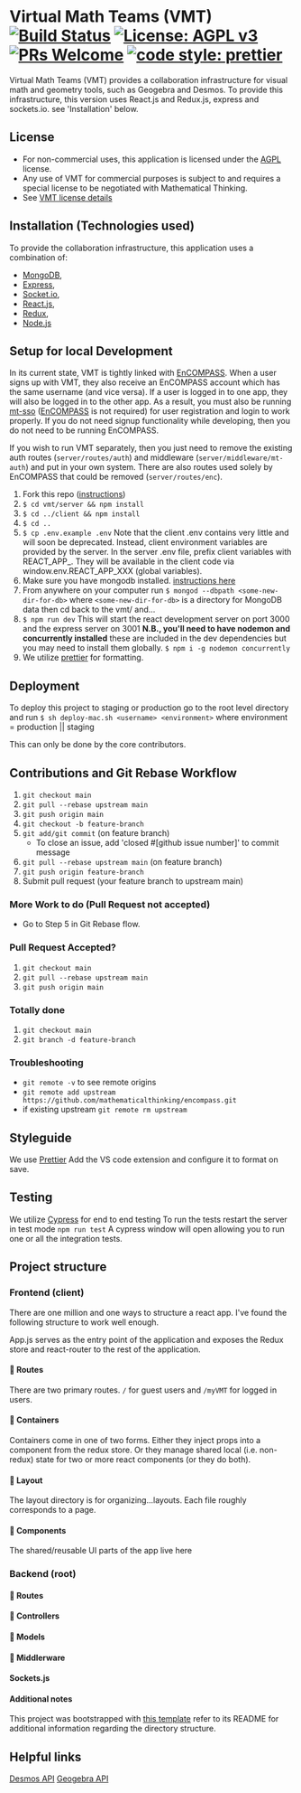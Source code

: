 # Virtual Math Teams (VMT)[![Build Status](https://travis-ci.org/mathematicalthinking/vmt.svg?branch=main)](https://travis-ci.org/mathematicalthinking/vmt) [![License: AGPL v3](https://img.shields.io/badge/License-AGPL%20v3-blue.svg)](https://www.gnu.org/licenses/agpl-3.0) [![PRs Welcome](https://img.shields.io/badge/PRs-welcome-brightgreen.svg?style=flat-square)](http://makeapullrequest.com) [![code style: prettier](https://img.shields.io/badge/code_style-prettier-ff69b4.svg?style=flat-square)](https://github.com/prettier/prettier)

Virtual Math Teams (VMT) provides a collaboration infrastructure for visual math and geometry tools, such as Geogebra and Desmos. To provide this infrastructure, this version uses React.js and Redux.js, express and sockets.io. see 'Installation' below.

## License 

- For non-commercial uses, this application is licensed under the [AGPL](https://www.gnu.org/licenses/agpl-3.0.en.html) license.
- Any use of VMT for commercial purposes is subject to and requires a special license to be negotiated with Mathematical Thinking.
- See [VMT license details](http://files.mathematicalthinking.org/vmt/license)

## Installation (Technologies used)

To provide the collaboration infrastructure, this application uses a combination of:

- [MongoDB](http://www.mongodb.org/),
- [Express](http://expressjs.com/),
- [Socket.io](https://socket.io/),
- [React.js](https://reactjs.org/),
- [Redux](https://redux.js.org/),
- [Node.js](http://nodejs.org/)

## Setup for local Development

In its current state, VMT is tightly linked with [EnCOMPASS](https://github.com/mathematicalthinking/encompass). When a user signs up with VMT, they also receive an EnCOMPASS account which has the same username (and vice versa). If a user is logged in to one app, they will also be logged in to the other app. As a result, you must also be running [mt-sso](https://github.com/mathematicalthinking/mt-sso) ([EnCOMPASS](https://github.com/mathematicalthinking/encompass) is not required) for user registration and login to work properly. If you do not need signup functionality while developing, then you do not need to be running EnCOMPASS.

If you wish to run VMT separately, then you just need to remove the existing auth routes (`server/routes/auth`) and middleware (`server/middleware/mt-auth`) and put in your own system. There are also routes used solely by EnCOMPASS that could be removed (`server/routes/enc`).

1. Fork this repo ([instructions](https://github.com/mathematicalthinking/vmt/blob/main/docs/gitForkRepo.md))
1. `$ cd vmt/server && npm install`
1. `$ cd ../client && npm install`
1. `$ cd ..`
1. `$ cp .env.example .env` Note that the client .env contains very little and will soon be deprecated. Instead, client environment variables are provided by the server. In the server .env file, prefix client variables with REACT_APP_. They will be available in the client code via window.env.REACT_APP_XXX (global variables).
1. Make sure you have mongodb installed. [instructions here](https://docs.mongodb.com/manual/installation/)
1. From anywhere on your computer run `$ mongod --dbpath <some-new-dir-for-db>` where `<some-new-dir-for-db>` is a directory for MongoDB data then cd back to the vmt/ and...
1. `$ npm run dev` This will start the react development server on port 3000 and the express server on 3001 **N.B., you'll need to have nodemon and concurrently installed** these are included in the dev dependencies but you may need to install them globally. `$ npm i -g nodemon concurrently`
1. We utilize [prettier](https://prettier.io/) for formatting.

## Deployment

To deploy this project to staging or production go to the root level directory and run
`$ sh deploy-mac.sh <username> <environment>` where environment = production || staging

This can only be done by the core contributors.

## Contributions and Git Rebase Workflow

1. `git checkout main`
1. `git pull --rebase upstream main`
1. `git push origin main`
1. `git checkout -b feature-branch`
1. `git add/git commit` (on feature branch)
   - To close an issue, add 'closed #[github issue number]' to commit message
1. `git pull --rebase upstream main` (on feature branch)
1. `git push origin feature-branch`
1. Submit pull request (your feature branch to upstream main)

### More Work to do (Pull Request not accepted)

- Go to Step 5 in Git Rebase flow.

### Pull Request Accepted?

1. `git checkout main`
1. `git pull --rebase upstream main`
1. `git push origin main`

### Totally done

1. `git checkout main`
1. `git branch -d feature-branch`

### Troubleshooting

- `git remote -v` to see remote origins
- `git remote add upstream https://github.com/mathematicalthinking/encompass.git`
- if existing upstream `git remote rm upstream`

## Styleguide

We use [Prettier](https://prettier.io/) Add the VS code extension and configure it to format on save.

## Testing

We utilize [Cypress](https://docs.cypress.io/guides/overview/why-cypress.html#In-a-Nutshell) for end to end testing
To run the tests restart the server in test mode `npm run test`
A cypress window will open allowing you to run one or all the integration tests.

## Project structure

### Frontend (client)

There are one million and one ways to structure a react app. I've found the following structure to work well enough.

App.js serves as the entry point of the application and exposes the Redux store
and react-router to the rest of the application.

#### 📁 Routes

There are two primary routes. `/` for
guest users and `/myVMT` for logged in users.

#### 📁 Containers

Containers come in one of two forms. Either they inject props into a component from the redux store.
Or they manage shared local (i.e. non-redux) state for two or more react components (or they do both).

#### 📁 Layout

The layout directory is for organizing...layouts. Each file roughly corresponds to a page.

#### 📁 Components

The shared/reusable UI parts of the app live here

### Backend (root)

#### 📁 Routes

#### 📁 Controllers

#### 📁 Models

#### 📁 Middlerware

#### Sockets.js

#### Additional notes

This project was bootstrapped with [this template](https://github.com/okputadora/MERN-template.git)
refer to its README for additional information regarding the directory structure.

## Helpful links

[Desmos API](https://www.desmos.com/api/v1.1/docs/index.html)
[Geogebra API](https://wiki.geogebra.org/en/Reference:GeoGebra_Apps_API)
